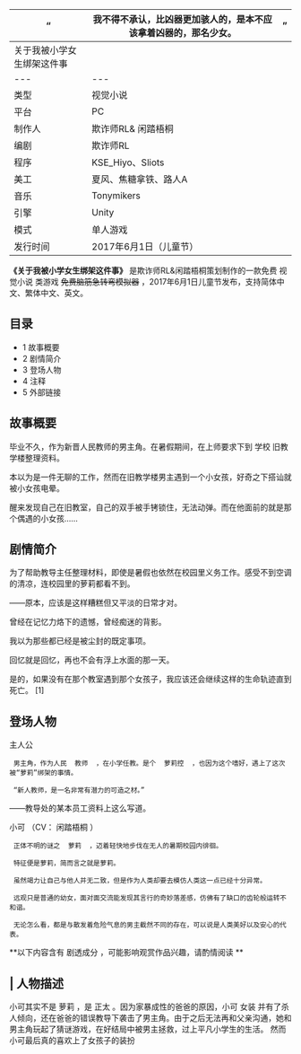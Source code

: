 |  “  |  我不得不承认，比凶器更加骇人的，是本不应该拿着凶器的，那名少女。  |  ”   
---|---|---  
|  关于我被小学女生绑架这件事  ||
|---|---|
|类型  |  视觉小说   |
|平台  |  PC   |
|制作人  |  欺诈师RL& 闲踏梧桐   |
|编剧  |  欺诈师RL   |
|程序  |  KSE_Hiyo、Sliots   |
|美工  |  夏风、焦糖拿铁、路人A   |
|音乐  |  Tonymikers   |
|引擎  |  Unity   |
|模式  |  单人游戏   |
|发行时间  |  2017年6月1日（儿童节）   |
  
**《关于我被小学女生绑架这件事》** 是欺诈师RL&闲踏梧桐策划制作的一款免费  视觉小说  类游戏 ~~免费脑筋急转弯模拟器~~
，2017年6月1日儿童节发布，支持简体中文、繁体中文、英文。

##  目录

  * 1  故事概要 
  * 2  剧情简介 
  * 3  登场人物 
  * 4  注释 
  * 5  外部链接 

##  故事概要

毕业不久，作为新晋人民教师的男主角。在暑假期间，在上师要求下到  学校  旧教学楼整理资料。

本以为是一件无聊的工作，然而在旧教学楼男主遇到一个小女孩，好奇之下搭讪就被小女孩电晕。

醒来发现自己在旧教室，自己的双手被手铐锁住，无法动弹。而在他面前的就是那个偶遇的小女孩……

##  剧情简介

为了帮助教导主任整理材料，即使是暑假也依然在校园里义务工作。感受不到空调的清凉，连校园里的萝莉都看不到。

——原本，应该是这样糟糕但又平淡的日常才对。

曾经在记忆力烙下的遗憾，曾经痴迷的背影。

我以为那些都已经是被尘封的既定事项。

回忆就是回忆，再也不会有浮上水面的那一天。

是的，如果没有在那个教室遇到那个女孩子，我应该还会继续这样的生命轨迹直到死亡。  [1]

##  登场人物

主人公

     男主角，作为人民  教师  ，在小学任教。是个  萝莉控  ，也因为这个嗜好，遇上了这次被“萝莉”绑架的事情。 

     “新人教师，是一名非常有潜力的可造之材。” 

——教导处的某本员工资料上这么写道。

小可  （CV：  闲踏梧桐  ）

     正体不明的谜之  萝莉  ，迈着轻快地步伐在无人的暑期校园内徘徊。 

     特征便是萝莉，简而言之就是萝莉。 

     虽然竭力让自己与他人并无二致，但是作为人类却要去模仿人类这一点已经十分异常。 

     远观只是普通的幼女，面对面交流能发现其言行的奇妙落差感，仿佛有了缺口的齿轮般运转不和谐。 

     无论怎么看，都是与散发着危险气息的男主截然不同的存在，可以说是人类美好以及安心的代表。 

**以下内容含有 剧透成分  ，可能影响观赏作品兴趣，请酌情阅读 **

|  人物描述  
---  
小可其实不是  萝莉  ，是  正太  。因为家暴成性的爸爸的原因，小可  女装
并有了杀人倾向，还在爸爸的错误教导下袭击了男主角。由于之后无法再和父亲沟通，她和男主角玩起了猜谜游戏，在好结局中被男主拯救，过上平凡小学生的生活。
然而小可最后真的喜欢上了女孩子的装扮  </br>  
  